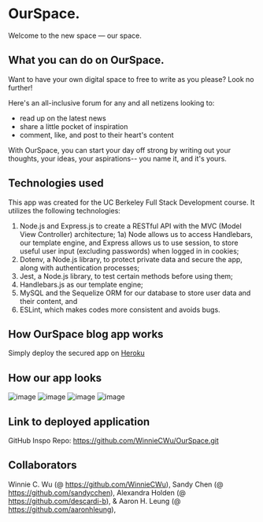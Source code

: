 # OurSpace.
Welcome to the new space — our space.

## What you can do on OurSpace.

Want to have your own digital space to free to write as you please? Look no further!

Here's an all-inclusive forum for any and all netizens looking to:

- read up on the latest news
- share a little pocket of inspiration
- comment, like, and post to their heart's content

With OurSpace, you can start your day off strong by writing out your thoughts, your ideas, your aspirations-- you name it, and it's yours. 

## Technologies used

This app was created for the UC Berkeley Full Stack Development course. It utilizes the following technologies:

1. Node.js and Express.js to create a RESTful API with the MVC (Model View Controller) architecture;
   1a) Node allows us to access Handlebars, our template engine, and Express allows us to use session, to store useful user input (excluding passwords) when logged in in cookies;
2. Dotenv, a Node.js library, to protect private data and secure the app, along with authentication processes;
3. Jest, a Node.js library, to test certain methods before using them;
4. Handlebars.js as our template engine;
5. MySQL and the Sequelize ORM for our database to store user data and their content, and
6. ESLint, which makes codes more consistent and avoids bugs.


## How OurSpace blog app works

Simply deploy the secured app on <a href="/">Heroku</a>

## How our app looks

![image](https://user-images.githubusercontent.com/95206117/162848517-d96d1a72-5913-4443-83e8-59557b7dc876.PNG)
![image](https://user-images.githubusercontent.com/95206117/162848518-02bd6172-20c7-4f0c-b7da-e1bdd08ad029.PNG)
![image](https://user-images.githubusercontent.com/95206117/162848520-10d21ada-39a9-4fe9-ad4d-0fed63fad75b.PNG)
![image](https://user-images.githubusercontent.com/95206117/162848521-f955afde-0913-4916-9c8e-5c34c0d9c930.PNG)

## Link to deployed application

GitHub Inspo Repo: https://github.com/WinnieCWu/OurSpace.git

## Collaborators

Winnie C. Wu (@ https://github.com/WinnieCWu),
Sandy Chen (@ https://github.com/sandycchen),
Alexandra Holden (@ https://github.com/descardi-b), &
Aaron H. Leung (@ https://github.com/aaronhleung),

